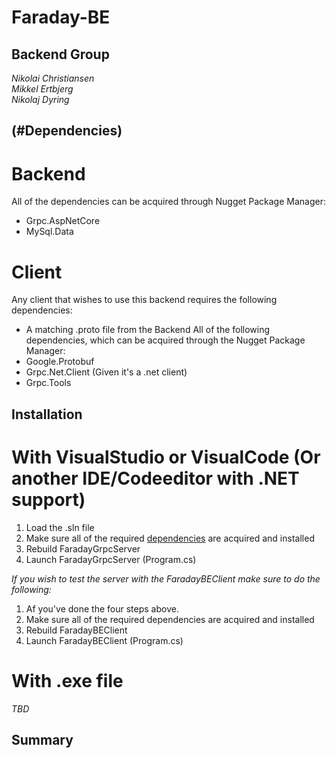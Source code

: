 # Faraday-BE

## Backend Group
*Nikolai Christiansen*  
*Mikkel Ertbjerg*  
*Nikolaj Dyring*

## (#Dependencies)
# Backend
All of the dependencies can be acquired through Nugget Package Manager:
- Grpc.AspNetCore
- MySql.Data

# Client
Any client that wishes to use this backend requires the following dependencies:
- A matching .proto file from the Backend
All of the following dependencies, which can be acquired through the Nugget Package Manager:
- Google.Protobuf
- Grpc.Net.Client (Given it's a .net client)
- Grpc.Tools

## Installation
# With VisualStudio or VisualCode (Or another IDE/Codeeditor with .NET support)
1. Load the .sln file
2. Make sure all of the required [dependencies](Dependencies) are acquired and installed
3. Rebuild FaradayGrpcServer
4. Launch FaradayGrpcServer (Program.cs)

_If you wish to test the server with the FaradayBEClient make sure to do the following:_
1. Af you've done the four steps above.
2. Make sure all of the required dependencies are acquired and installed
3. Rebuild FaradayBEClient
4. Launch FaradayBEClient (Program.cs)

# With .exe file
*TBD*

## Summary
